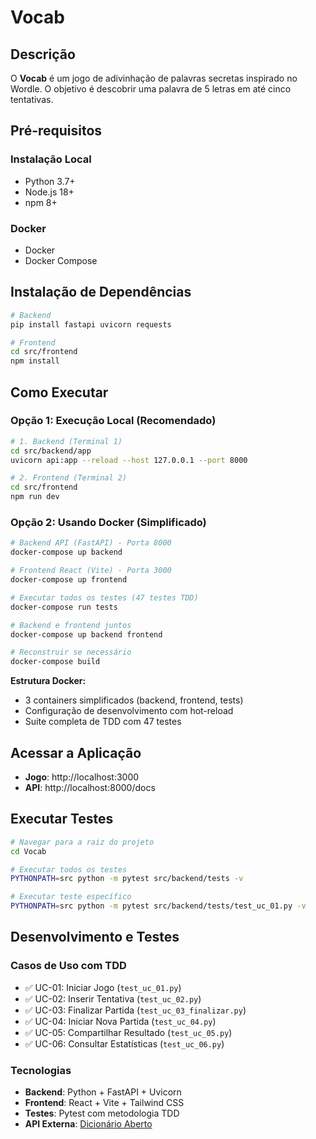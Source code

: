 # Vocab

## Descrição

O **Vocab** é um jogo de adivinhação de palavras secretas inspirado no Wordle. O objetivo é descobrir uma palavra de 5 letras em até cinco tentativas.

## Pré-requisitos

### Instalação Local
- Python 3.7+ 
- Node.js 18+
- npm 8+

### Docker
- Docker
- Docker Compose

## Instalação de Dependências

```bash
# Backend
pip install fastapi uvicorn requests

# Frontend
cd src/frontend
npm install
```

## Como Executar

### Opção 1: Execução Local (Recomendado)

```bash
# 1. Backend (Terminal 1)
cd src/backend/app
uvicorn api:app --reload --host 127.0.0.1 --port 8000

# 2. Frontend (Terminal 2) 
cd src/frontend
npm run dev
```

### Opção 2: Usando Docker (Simplificado)

```bash
# Backend API (FastAPI) - Porta 8000
docker-compose up backend

# Frontend React (Vite) - Porta 3000
docker-compose up frontend

# Executar todos os testes (47 testes TDD)
docker-compose run tests

# Backend e frontend juntos
docker-compose up backend frontend

# Reconstruir se necessário
docker-compose build
```

**Estrutura Docker:**
- 3 containers simplificados (backend, frontend, tests)
- Configuração de desenvolvimento com hot-reload
- Suite completa de TDD com 47 testes

## Acessar a Aplicação

- **Jogo**: http://localhost:3000
- **API**: http://localhost:8000/docs

## Executar Testes

```bash
# Navegar para a raiz do projeto
cd Vocab

# Executar todos os testes
PYTHONPATH=src python -m pytest src/backend/tests -v

# Executar teste específico
PYTHONPATH=src python -m pytest src/backend/tests/test_uc_01.py -v
```

## Desenvolvimento e Testes

### Casos de Uso com TDD
- ✅ UC-01: Iniciar Jogo (`test_uc_01.py`)  
- ✅ UC-02: Inserir Tentativa (`test_uc_02.py`)
- ✅ UC-03: Finalizar Partida (`test_uc_03_finalizar.py`)
- ✅ UC-04: Iniciar Nova Partida (`test_uc_04.py`)
- ✅ UC-05: Compartilhar Resultado (`test_uc_05.py`)
- ✅ UC-06: Consultar Estatísticas (`test_uc_06.py`)

### Tecnologias
- **Backend**: Python + FastAPI + Uvicorn
- **Frontend**: React + Vite + Tailwind CSS
- **Testes**: Pytest com metodologia TDD
- **API Externa**: [Dicionário Aberto](https://dicionario-aberto.net/)
